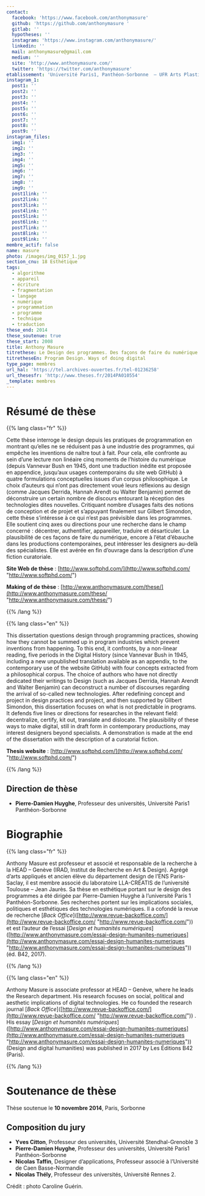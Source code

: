 ```yaml
---
contact:
  facebook: 'https://www.facebook.com/anthonymasure'
  github: 'https://github.com/anthonymasure '
  gitlab: ''
  hypotheses: ''
  instagram: 'https://www.instagram.com/anthonymasure/'
  linkedin: ''
  mail: anthonymasure@gmail.com
  medium: ''
  site: 'http://www.anthonymasure.com/'
  twitter: 'https://twitter.com/anthonymasure'
etablissement: 'Université Paris1, Panthéon-Sorbonne  – UFR Arts Plastiques'
instagram_1:
  post1: ''
  post2: ''
  post3: ''
  post4: ''
  post5: ''
  post6: ''
  post7: ''
  post8: ''
  post9: ''
instagram_files:
  img1: ''
  img2: ''
  img3: ''
  img4: ''
  img5: ''
  img6: ''
  img7: ''
  img8: ''
  img9: ''
  post1link: ''
  post2link: ''
  post3link: ''
  post4link: ''
  post5link: ''
  post6link: ''
  post7link: ''
  post8link: ''
  post9link: ''
membre_actif: false
name: masure
photo: /images/img_0157_1.jpg
section_cnu: 18 Esthétique
tags:
  - algorithme
  - appareil
  - écriture
  - fragmentation
  - langage
  - numérique
  - programmation
  - programme
  - technique
  - traduction
these_end: 2014
these_soutenue: true
these_start: 2008
title: Anthony Masure
titrethese: Le Design des programmes. Des façons de faire du numérique
titretheseEn: Program Design. Ways of doing digital
type_page: membres
url_hal: 'https://tel.archives-ouvertes.fr/tel-01236258'
url_thesesfr: 'http://www.theses.fr/2014PA010554'
_template: membres
---
```


<!-- Supprimer les parties non remplies (supprimer les blocks de lang s'il n'y a pas deux langues). Tu es libre d'ajouter ce que tu veux à cette partie -->

# Résumé de thèse

{{% lang class="fr" %}}

Cette thèse interroge le design depuis les pratiques de programmation en montrant qu’elles ne se réduisent pas à une industrie des programmes, qui empêche les inventions de naître tout à fait. Pour cela, elle confronte au sein d’une lecture non linéaire cinq moments de l’histoire du numérique (depuis Vannevar Bush en 1945, dont une traduction inédite est proposée en appendice, jusqu’aux usages contemporains du site web GitHub) à quatre formulations conceptuelles issues d’un corpus philosophique. Le choix d’auteurs qui n’ont pas directement voué leurs réflexions au design (comme Jacques Derrida, Hannah Arendt ou Walter Benjamin) permet de déconstruire un certain nombre de discours entourant la réception des technologies dites nouvelles. Critiquant nombre d’usages faits des notions de conception et de projet et s’appuyant finalement sur Gilbert Simondon, cette thèse s’intéresse à ce qui n’est pas prévisible dans les programmes. Elle soutient cinq axes ou directions pour une recherche dans le champ concerné : décentrer, authentifier, appareiller, traduire et désarticuler. La plausibilité de ces façons de faire du numérique, encore à l’état d’ébauche dans les productions contemporaines, peut intéresser les designers au-delà des spécialistes. Elle est avérée en fin d’ouvrage dans la description d’une fiction curatoriale.

**Site Web de thèse** : [http://www.softphd.com/](http://www.softphd.com/ "http://www.softphd.com/")

**Making of de thèse** : [http://www.anthonymasure.com/these/](http://www.anthonymasure.com/these/ "http://www.anthonymasure.com/these/")

{{% /lang %}}

{{% lang class="en" %}}

This dissertation questions design through programming practices, showing how they cannot be summed up in program industries which prevent inventions from happening. To this end, it confronts, by a non-linear reading, five periods in the Digital History (since Vannevar Bush in 1945, including a new unpublished translation available as an appendix, to the contemporary use of the website GitHub) with four concepts extracted from a philosophical corpus. The choice of authors who have not directly dedicated their writings to Design (such as Jacques Derrida, Hannah Arendt and Walter Benjamin) can deconstruct a number of discourses regarding the arrival of so-called new technologies. After redefining concept and project in design practices and project, and then supported by Gilbert Simondon, this dissertation focuses on what is not predictable in programs. It defends five lines or directions for researches in the relevant field: decentralize, certify, kit out, translate and dislocate. The plausibility of these ways to make digital, still in draft form in contemporary productions, may interest designers beyond specialists. A demonstration is made at the end of the dissertation with the description of a curatorial fiction.

**Thesis website** : [http://www.softphd.com/](http://www.softphd.com/ "http://www.softphd.com/")

{{% /lang %}}

## Direction de thèse

* **Pierre-Damien Huyghe**, Professeur des universités, Université Paris1 Panthéon-Sorbonne

# Biographie

{{% lang class="fr" %}}

Anthony Masure est professeur et associé et responsable de la recherche à la HEAD – Genève (IRAD, Institut de Recherche en Art & Design). Agrégé d’arts appliqués et ancien élève du département design de l’ENS Paris-Saclay, il est membre associé du laboratoire LLA-CRÉATIS de l’université Toulouse – Jean Jaurès. Sa thèse en esthétique portant sur le design des programmes a été dirigée par Pierre-Damien Huyghe à l’université Paris 1 Panthéon-Sorbonne. Ses recherches portent sur les implications sociales, politiques et esthétiques des technologies numériques. Il a cofondé la revue de recherche \[_Back Office_\]([http://www.revue-backoffice.com/](http://www.revue-backoffice.com/ "http://www.revue-backoffice.com/")) et est l’auteur de l’essai \[_Design et humanités numériques_\]([http://www.anthonymasure.com/essai-design-humanites-numeriques](http://www.anthonymasure.com/essai-design-humanites-numeriques "http://www.anthonymasure.com/essai-design-humanites-numeriques")) (éd. B42, 2017).

{{% /lang %}}

{{% lang class="en" %}}

Anthony Masure is associate professor at HEAD – Genève, where he leads the Research department. His research focuses on social, political and aesthetic implications of digital technologies. He co founded the research journal  \[_Back Office_\]([http://www.revue-backoffice.com/](http://www.revue-backoffice.com/ "http://www.revue-backoffice.com/")) . His essay \[_Design et humanités numériques_\]([http://www.anthonymasure.com/essai-design-humanites-numeriques](http://www.anthonymasure.com/essai-design-humanites-numeriques "http://www.anthonymasure.com/essai-design-humanites-numeriques")) (Design and digital humanities) was published in 2017 by Les Éditions B42 (Paris).

{{% /lang %}}

# Soutenance de thèse

Thèse soutenue le **10 novembre 2014**, Paris, Sorbonne

## Composition du jury

* **Yves Citton**, Professeur des universités, Université Stendhal-Grenoble 3
* **Pierre-Damien Huyghe**, Professeur des universités, Université Paris1 Panthéon-Sorbonne
* **Nicolas Taffin**, Designer d’applications, Professeur associé à l’Université de Caen Basse-Normandie
* **Nicolas Thély**, Professeur des universités, Université Rennes 2.

Crédit : photo Caroline Guérin.
